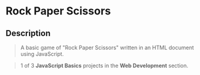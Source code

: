# Rock Paper Scissors

## Description
> A basic game of "Rock Paper Scissors" written in an HTML document using JavaScript.

> 1 of 3 **JavaScript Basics** projects in the **Web Development** section.
